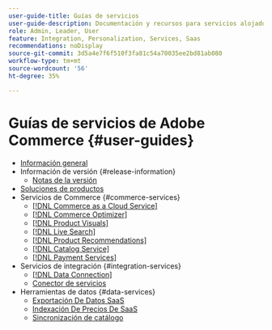 ```yaml
---
user-guide-title: Guías de servicios
user-guide-description: Documentación y recursos para servicios alojados que proporcionan funcionalidades ampliadas a Adobe Commerce y Magento Open Source.
role: Admin, Leader, User
feature: Integration, Personalization, Services, Saas
recommendations: noDisplay
source-git-commit: 3d5a4e7f6f510f3fa81c54a70035ee2bd81ab080
workflow-type: tm+mt
source-wordcount: '56'
ht-degree: 35%

---
```


# Guías de servicios de Adobe Commerce {#user-guides}

- [Información general](home.md)
- Información de versión {#release-information}
   - [Notas de la versión](/help/landing/release-notes-all.md)
- [Soluciones de productos](product-solutions.md)
- Servicios de Commerce {#commerce-services}
   - [[!DNL Commerce as a Cloud Service]](https://experienceleague.adobe.com/es/docs/commerce/cloud-service/overview)
   - [[!DNL Commerce Optimizer]](https://experienceleague.adobe.com/es/docs/commerce/optimizer/overview)
   - [[!DNL Product Visuals]](https://experienceleague.adobe.com/en/docs/commerce/product-visuals/overview)
   - [[!DNL Live Search]](https://experienceleague.adobe.com/docs/commerce/live-search/overview.html?lang=es)
   - [[!DNL Product Recommendations]](https://experienceleague.adobe.com/docs/commerce/product-recommendations/guide-overview.html?lang=es)
   - [[!DNL Catalog Service]](https://experienceleague.adobe.com/docs/commerce/catalog-service/guide-overview.html?lang=es)
   - [[!DNL Payment Services]](https://experienceleague.adobe.com/docs/commerce/payment-services/guide-overview.html?lang=es)
- Servicios de integración {#integration-services}
   - [[!DNL Data Connection]](https://experienceleague.adobe.com/docs/commerce/data-connection/overview.html?lang=es)
   - [Conector de servicios](/help/landing/saas.md)
- Herramientas de datos {#data-services}
   - [Exportación De Datos SaaS](https://experienceleague.adobe.com/docs/commerce/saas-data-export/overview.html?lang=es)
   - [Indexación De Precios De SaaS](https://experienceleague.adobe.com/docs/commerce/price-indexer/price-indexing.html?lang=es)
   - [Sincronización de catálogo](/help/landing/catalog-sync.md)
